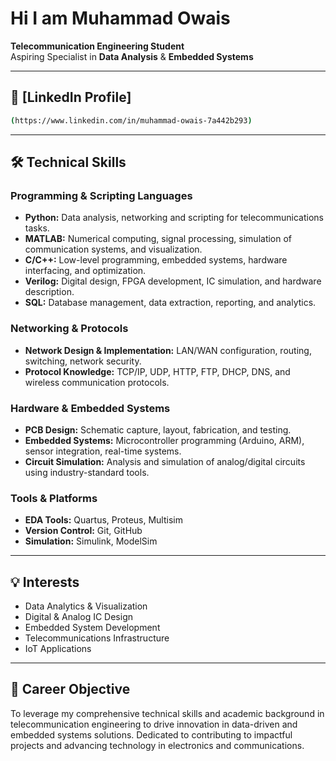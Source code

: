 # Hi I am Muhammad Owais

**Telecommunication Engineering Student**  
Aspiring Specialist in **Data Analysis** & **Embedded Systems**

---

## 🔗 [LinkedIn Profile]
```bash
(https://www.linkedin.com/in/muhammad-owais-7a442b293)
```
---

## 🛠️ Technical Skills

### Programming & Scripting Languages
- **Python:** Data analysis, networking and scripting for telecommunications tasks.
- **MATLAB:** Numerical computing, signal processing, simulation of communication systems, and visualization.
- **C/C++:** Low-level programming, embedded systems, hardware interfacing, and optimization.
- **Verilog:** Digital design, FPGA development, IC simulation, and hardware description.
- **SQL:** Database management, data extraction, reporting, and analytics.

### Networking & Protocols
- **Network Design & Implementation:** LAN/WAN configuration, routing, switching, network security.
- **Protocol Knowledge:** TCP/IP, UDP, HTTP, FTP, DHCP, DNS, and wireless communication protocols.

### Hardware & Embedded Systems
- **PCB Design:** Schematic capture, layout, fabrication, and testing.
- **Embedded Systems:** Microcontroller programming (Arduino, ARM), sensor integration, real-time systems.
- **Circuit Simulation:** Analysis and simulation of analog/digital circuits using industry-standard tools.

### Tools & Platforms
- **EDA Tools:** Quartus, Proteus, Multisim
- **Version Control:** Git, GitHub
- **Simulation:** Simulink, ModelSim

---

## 💡 Interests
- Data Analytics & Visualization
- Digital & Analog IC Design
- Embedded System Development
- Telecommunications Infrastructure
- IoT Applications

---

## 🎯 Career Objective
To leverage my comprehensive technical skills and academic background in telecommunication engineering to drive innovation in data-driven and embedded systems solutions. Dedicated to contributing to impactful projects and advancing technology in electronics and communications.
